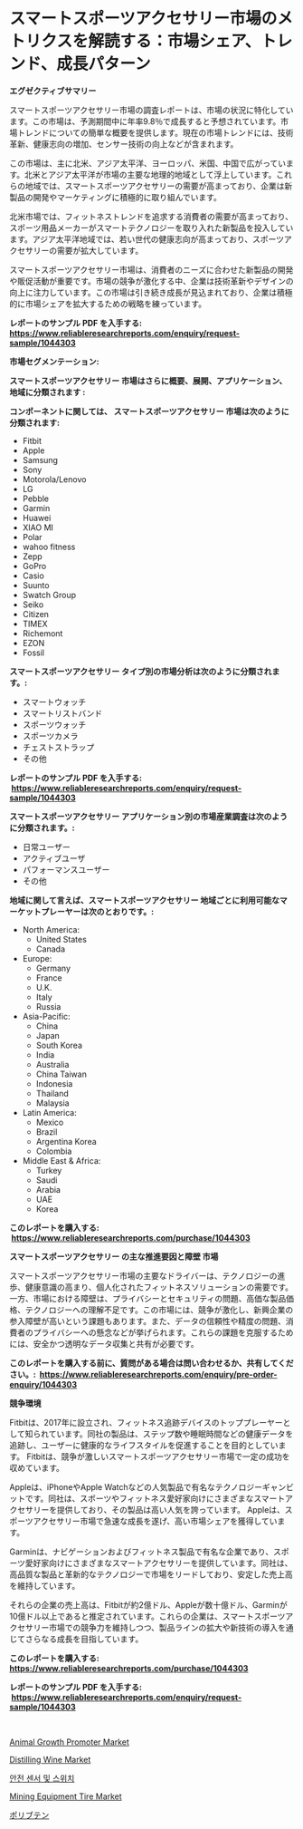 <p><h1>スマートスポーツアクセサリー市場のメトリクスを解読する：市場シェア、トレンド、成長パターン</h1></p><p><strong>エグゼクティブサマリー</strong></p>
<p><p>スマートスポーツアクセサリー市場の調査レポートは、市場の状況に特化しています。この市場は、予測期間中に年率9.8％で成長すると予想されています。市場トレンドについての簡単な概要を提供します。現在の市場トレンドには、技術革新、健康志向の増加、センサー技術の向上などが含まれます。</p><p>この市場は、主に北米、アジア太平洋、ヨーロッパ、米国、中国で広がっています。北米とアジア太平洋が市場の主要な地理的地域として浮上しています。これらの地域では、スマートスポーツアクセサリーの需要が高まっており、企業は新製品の開発やマーケティングに積極的に取り組んでいます。</p><p>北米市場では、フィットネストレンドを追求する消費者の需要が高まっており、スポーツ用品メーカーがスマートテクノロジーを取り入れた新製品を投入しています。アジア太平洋地域では、若い世代の健康志向が高まっており、スポーツアクセサリーの需要が拡大しています。</p><p>スマートスポーツアクセサリー市場は、消費者のニーズに合わせた新製品の開発や販促活動が重要です。市場の競争が激化する中、企業は技術革新やデザインの向上に注力しています。この市場は引き続き成長が見込まれており、企業は積極的に市場シェアを拡大するための戦略を練っています。</p></p>
<p><strong>レポートのサンプル PDF を入手する: <a href="https://www.reliableresearchreports.com/enquiry/request-sample/1044303">https://www.reliableresearchreports.com/enquiry/request-sample/1044303</a></strong></p>
<p><strong>市場セグメンテーション:</strong></p>
<p><strong> スマートスポーツアクセサリー 市場はさらに概要、展開、アプリケーション、地域に分類されます :</strong></p>
<p><strong>コンポーネントに関しては、 スマートスポーツアクセサリー 市場は次のように分類されます: &nbsp;</strong></p>
<p><ul><li>Fitbit</li><li>Apple</li><li>Samsung</li><li>Sony</li><li>Motorola/Lenovo</li><li>LG</li><li>Pebble</li><li>Garmin</li><li>Huawei</li><li>XIAO MI</li><li>Polar</li><li>wahoo fitness</li><li>Zepp</li><li>GoPro</li><li>Casio</li><li>Suunto</li><li>Swatch Group</li><li>Seiko</li><li>Citizen</li><li>TIMEX</li><li>Richemont</li><li>EZON</li><li>Fossil</li></ul></p>
<p><strong> スマートスポーツアクセサリー タイプ別の市場分析は次のように分類されます。:</strong></p>
<p><ul><li>スマートウォッチ</li><li>スマートリストバンド</li><li>スポーツウォッチ</li><li>スポーツカメラ</li><li>チェストストラップ</li><li>その他</li></ul></p>
<p><strong>レポートのサンプル PDF を入手する: &nbsp;<a href="https://www.reliableresearchreports.com/enquiry/request-sample/1044303">https://www.reliableresearchreports.com/enquiry/request-sample/1044303</a></strong></p>
<p><strong> スマートスポーツアクセサリー アプリケーション別の市場産業調査は次のように分類されます。:</strong></p>
<p><ul><li>日常ユーザー</li><li>アクティブユーザ</li><li>パフォーマンスユーザー</li><li>その他</li></ul></p>
<p><strong>地域に関して言えば、スマートスポーツアクセサリー 地域ごとに利用可能なマーケットプレーヤーは次のとおりです。:</strong></p>
<p><ul>
    <li>
        North America:
        <ul>
            <li>United States</li>
            <li>Canada</li>
        </ul>
    </li>
    <li>
        Europe:
        <ul>
            <li>Germany</li>
            <li>France</li>
            <li>U.K.</li>
            <li>Italy</li>
            <li>Russia</li>
        </ul>
    </li>
    <li>
        Asia-Pacific:
        <ul>
            <li>China</li>
            <li>Japan</li>
            <li>South Korea</li>
            <li>India</li>
            <li>Australia</li>
            <li>China Taiwan</li>
            <li>Indonesia</li>
            <li>Thailand</li>
            <li>Malaysia</li>
        </ul>
    </li>
    <li>
        Latin America:
        <ul>
            <li>Mexico</li>
            <li>Brazil</li>
            <li>Argentina Korea</li>
            <li>Colombia</li>
        </ul>
    </li>
    <li>
        Middle East & Africa:
        <ul>
            <li>Turkey</li>
            <li>Saudi</li>
            <li>Arabia</li>
            <li>UAE</li>
            <li>Korea</li>
        </ul>
    </li>
    </ul></p>
<p><strong>このレポートを購入する: &nbsp;<a href="https://www.reliableresearchreports.com/purchase/1044303">https://www.reliableresearchreports.com/purchase/1044303</a></strong></p>
<p><strong>スマートスポーツアクセサリー の主な推進要因と障壁 市場</strong></p>
<p><p>スマートスポーツアクセサリー市場の主要なドライバーは、テクノロジーの進歩、健康意識の高まり、個人化されたフィットネスソリューションの需要です。一方、市場における障壁は、プライバシーとセキュリティの問題、高価な製品価格、テクノロジーへの理解不足です。この市場には、競争が激化し、新興企業の参入障壁が高いという課題もあります。また、データの信頼性や精度の問題、消費者のプライバシーへの懸念などが挙げられます。これらの課題を克服するためには、安全かつ透明なデータ収集と共有が必要です。</p></p>
<p><strong>このレポートを購入する前に、質問がある場合は問い合わせるか、共有してください。:&nbsp; <a href="https://www.reliableresearchreports.com/enquiry/pre-order-enquiry/1044303">https://www.reliableresearchreports.com/enquiry/pre-order-enquiry/1044303</a></strong></p>
<p><strong>競争環境</strong></p>
<p><p>Fitbitは、2017年に設立され、フィットネス追跡デバイスのトッププレーヤーとして知られています。同社の製品は、ステップ数や睡眠時間などの健康データを追跡し、ユーザーに健康的なライフスタイルを促進することを目的としています。 Fitbitは、競争が激しいスマートスポーツアクセサリー市場で一定の成功を収めています。 </p><p>Appleは、iPhoneやApple Watchなどの人気製品で有名なテクノロジーギャンビットです。同社は、スポーツやフィットネス愛好家向けにさまざまなスマートアクセサリーを提供しており、その製品は高い人気を誇っています。 Appleは、スポーツアクセサリー市場で急速な成長を遂げ、高い市場シェアを獲得しています。</p><p>Garminは、ナビゲーションおよびフィットネス製品で有名な企業であり、スポーツ愛好家向けにさまざまなスマートアクセサリーを提供しています。同社は、高品質な製品と革新的なテクノロジーで市場をリードしており、安定した売上高を維持しています。</p><p>それらの企業の売上高は、Fitbitが約2億ドル、Appleが数十億ドル、Garminが10億ドル以上であると推定されています。これらの企業は、スマートスポーツアクセサリー市場での競争力を維持しつつ、製品ラインの拡大や新技術の導入を通じてさらなる成長を目指しています。</p></p>
<p><strong>このレポートを購入する: &nbsp; <a href="https://www.reliableresearchreports.com/purchase/1044303">https://www.reliableresearchreports.com/purchase/1044303</a></strong></p>
<p><strong>レポートのサンプル PDF を入手する: &nbsp;<a href="https://www.reliableresearchreports.com/enquiry/request-sample/1044303">https://www.reliableresearchreports.com/enquiry/request-sample/1044303</a></strong><strong></strong></p>
<p>&nbsp;</p>
<p><p><a href="https://view.publitas.com/reportprime-1/animal-growth-promoter-market-a-comprehensive-report-of-its-market-share-growth-trends-2023-2030/">Animal Growth Promoter Market</a></p><p><a href="https://frill-swim-3cd.notion.site/Distilling-Wine-Market-Size-and-Growth-Market-Segmentation-Regional-and-Country-Breakdowns-and-Ma-cc7324596fe846ceac913cc7844530b7">Distilling Wine Market</a></p><p><a href="https://medium.com/@angelnienowdseej3e45z3p8c/%EC%95%88%EC%A0%84-%EC%84%BC%EC%84%9C-%EB%B0%8F-%EC%8A%A4%EC%9C%84%EC%B9%98-%EC%8B%9C%EC%9E%A5-%EC%8B%9C%EC%9E%A5-cagr-%EC%8B%9C%EC%9E%A5-%EB%8F%99%ED%96%A5-%EB%B0%8F-%EC%84%B1%EC%9E%A5-%EC%A0%84%EB%9E%B5%EC%97%90-%EB%8C%80%ED%95%9C-%ED%86%B5%EC%B0%B0%EB%A0%A5-132863ddcf94">안전 센서 및 스위치</a></p><p><a href="https://github.com/singletonthaxterkelliehr2df/Market-Research-Report-List-1/blob/main/mining-equipment-tire-market.md">Mining Equipment Tire Market</a></p><p><a href="https://github.com/oqoeusbvpadwjs08/Market-Research-Report-List-1/blob/main/6486970188611.md">ポリブテン</a></p></p>